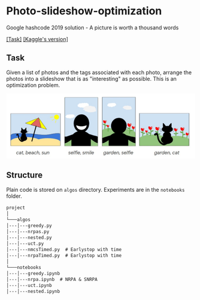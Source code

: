 # Photo-slideshow-optimization
Google hashcode 2019 solution - A picture is worth a thousand words

<a href='https://storage.googleapis.com/coding-competitions.appspot.com/HC/2019/hashcode2019_qualification_task.pdf'>[Task]</a>
<a href='https://www.kaggle.com/c/hashcode-photo-slideshow'>[Kaggle's version]</a>

## Task 

Given a list of photos and the tags associated with each photo, arrange the photos into a slideshow that is as "interesting" as possible. This is an optimization problem.

![Example](imgs/ex.jpg)


## Structure

Plain code is stored on ```algos``` directory. Experiments are in the ```notebooks``` folder.

```
project
│
└───algos
│---│---greedy.py
│---│---nrpas.py
│---│---nested.py
│---│---uct.py
│---│---nmcsTimed.py  # Earlystop with time
│---│---nrpaTimed.py  # Earlystop with time
│   
└───notebooks
│---│---greedy.ipynb
│---│---nrpa.ipynb  # NRPA & SNRPA
│---│---uct.ipynb
│---│---nested.ipynb

```
